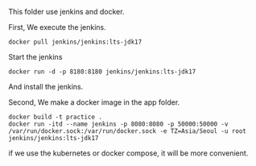 This folder use jenkins and docker.


First, We execute the jenkins.

```
docker pull jenkins/jenkins:lts-jdk17
```
Start the jenkins
```
docker run -d -p 8180:8180 jenkins/jenkins:lts-jdk17
```
And install the jenkins.

Second, We make a docker image in the app folder.

```
docker build -t practice .
docker run -itd --name jenkins -p 8080:8080 -p 50000:50000 -v /var/run/docker.sock:/var/run/docker.sock -e TZ=Asia/Seoul -u root jenkins/jenkins:lts-jdk17
```

if we use the kubernetes or docker compose, it will be more convenient.

